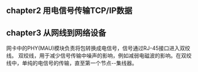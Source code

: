 ## chapter2 用电信号传输TCP/IP数据
## chapter3 从网线到网络设备
网卡中的PHY(MAU)模块负责将包转换成电信号，信号通过RJ-45接口进入双绞线。
双绞线，用于减少信号传输中噪声的影响，例如减弱电磁波的影响。在双绞线中，单纯的电信号的传输，直至第一个节点--集线器。
